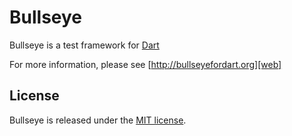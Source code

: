 # Bullseye

Bullseye is a test framework for [Dart][]

For more information, please see [http://bullseyefordart.org][web]

## License

Bullseye is released under the [MIT license][mit].

[web]:  http://bullseyefordart.org
[dart]: http://www.dartlang.org
[mit]:  http://www.opensource.org/licenses/mit-license.php
